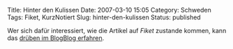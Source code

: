 Title: Hinter den Kulissen
Date: 2007-03-10 15:05
Category: Schweden
Tags: Fiket, KurzNotiert
Slug: hinter-den-kulissen
Status: published

Wer sich dafür interessiert, wie die Artikel auf *Fiket* zustande
kommen, kann das [drüben im BlogBlog
erfahren](http://blogblog.thomasmarquart.net/2007/03/10/blogger-stoeckchen/#ueberfiket).

